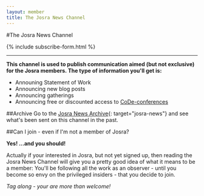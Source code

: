 ```yaml
---
layout: member
title: The Josra News Channel
---
```


#The Josra News Channel

{% include subscribe-form.html %}

---

__This channel is used to publish communication aimed (but not exclusive) for the Josra members. The type of information you'll get is:__

* Announing Statement of Work
* Announcing new blog posts
* Announcing gatherings
* Announcing free or discounted access to [CoDe-conferences](http://www.code-conf.com)

##Archive
Go to the [Josra News Archive](http://us5.campaign-archive1.com/home/?u=4cd7193551aaee65c6da509a1&id=88ff8db28d){: target="josra-news"} and see what's been sent on this channel in the past.

##Can I join - even if I'm not a member of Josra?

__Yes! ...and you should!__

Actually if your interested in Josra, but not yet signed up, then reading the Josra News Channel will give you a pretty good idea of what it means to be a member: You'll be following all the work as an observer - until you become so envy on the privileged insiders - that you decide to join.

_Tag along - your are more than welcome!_
